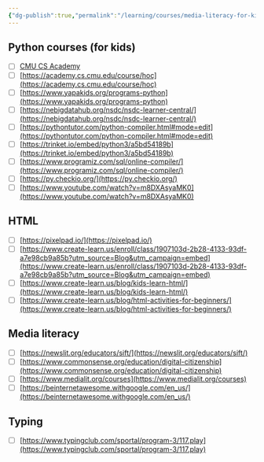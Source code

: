 ```yaml
---
{"dg-publish":true,"permalink":"/learning/courses/media-literacy-for-kids/","tags":["Python","Learning","Courses"],"noteIcon":"","created":"2023-12-01T14:22:00","updated":"2024-04-03 07:58"}
---
```


## Python courses (for kids)
- [ ] [CMU CS Academy](https://academy.cs.cmu.edu/)
- [ ] [https://academy.cs.cmu.edu/course/hoc](https://academy.cs.cmu.edu/course/hoc)  
- [ ] [https://www.yapakids.org/programs-python](https://www.yapakids.org/programs-python)  
- [ ] [https://nebigdatahub.org/nsdc/nsdc-learner-central/](https://nebigdatahub.org/nsdc/nsdc-learner-central/)  
- [ ] [https://pythontutor.com/python-compiler.html#mode=edit](https://pythontutor.com/python-compiler.html#mode=edit)  
- [ ] [https://trinket.io/embed/python3/a5bd54189b](https://trinket.io/embed/python3/a5bd54189b)  
- [ ] [https://www.programiz.com/sql/online-compiler/](https://www.programiz.com/sql/online-compiler/)  
- [ ] [https://py.checkio.org/](https://py.checkio.org/)  
- [ ] [https://www.youtube.com/watch?v=m8DXAsyaMK0](https://www.youtube.com/watch?v=m8DXAsyaMK0)  

## HTML
- [ ] [https://pixelpad.io/](https://pixelpad.io/)  
- [ ] [https://www.create-learn.us/enroll/class/1907103d-2b28-4133-93df-a7e98cb9a85b?utm_source=Blog&utm_campaign=embed](https://www.create-learn.us/enroll/class/1907103d-2b28-4133-93df-a7e98cb9a85b?utm_source=Blog&utm_campaign=embed)    
- [ ] [https://www.create-learn.us/blog/kids-learn-html/](https://www.create-learn.us/blog/kids-learn-html/)  
- [ ] [https://www.create-learn.us/blog/html-activities-for-beginners/](https://www.create-learn.us/blog/html-activities-for-beginners/) 

## Media literacy
- [ ] [https://newslit.org/educators/sift/](https://newslit.org/educators/sift/)  
- [ ] [https://www.commonsense.org/education/digital-citizenship](https://www.commonsense.org/education/digital-citizenship)    
- [ ] [https://www.medialit.org/courses](https://www.medialit.org/courses)  
- [ ] [https://beinternetawesome.withgoogle.com/en_us/](https://beinternetawesome.withgoogle.com/en_us/)
  
## Typing
- [ ] [https://www.typingclub.com/sportal/program-3/117.play](https://www.typingclub.com/sportal/program-3/117.play)  

